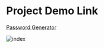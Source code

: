 
# Project Demo Link
[Password Generator](https://password-generators.netlify.app/)

![index](https://github.com/jainamchauhan283/password-generator/assets/116141155/691fe3ca-cfa3-480c-966d-b9dc43490411)
